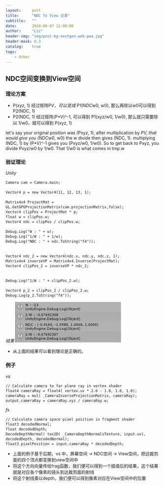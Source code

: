 ```yaml
---
layout:     post
title:      "NDC To View 记录"
subtitle:   ""
date:       2020-08-07 12:00:00
author:     "Lzz"
header-img: "img/post-bg-nextgen-web-pwa.jpg"
header-mask: 0.3
catalog:    true
tags:
    - Other
---
```





## NDC空间变换到View空间
### 理论方案
- P(xyz, 1) 经过矩阵P*V，可以变成 P1(NDC*w0, w0), 那么再除以w0可以得到P2(NDC, 1)
- P2(NDC, 1) 经过矩阵(P*V)^-1, 可以得到 P1(xyz/w0, 1/w0), 那么就只需要除以 1/w0，就可以得到 P(xyz, 1)

>
let's say your original position was (Pxyz, 1), after multiplication by P*V, that would give you (NDC*w0, w0)
the w divide then gives (NDC, 1).
multiplying (NDC, 1) by (P*V)^-1 gives you (Pxyz/w0, 1/w0).
So to get back to Pxyz, you divide Pxyz/w0 by 1/w0. That 1/w0 is what comes in tmp.w

### 验证理论
*Unity*
```
Camera cam = Camera.main;
        
Vector4 p = new Vector4(11, 12, 13, 1);

Matrix4x4 ProjectMat = GL.GetGPUProjectionMatrix(cam.projectionMatrix,false);
Vector4 clipPos = ProjectMat * p;
float w = clipPos.w;
Vector4 ndc = clipPos / clipPos.w;

Debug.Log("W : " + w);
Debug.Log("1/W : " + 1/w);
Debug.Log("NDC : " + ndc.ToString("f4"));


Vector4 ndc_2 = new Vector4(ndc.x, ndc.y, ndc.z, 1);
Matrix4x4 inverseVP = Matrix4x4.Inverse(ProjectMat);
Vector4 clipPos_2 = inverseVP * ndc_2;


Debug.Log("1/W : " + clipPos_2.w);

Vector4 p_2 = clipPos_2 / clipPos_2.w;
Debug.Log(p_2.ToString("f4"));
```

*结果*
![](/img/NDCToView/1.png)
>
- 从上面的结果可以看到理论是正确的。


### 例子
*vs*
```
// Calculate camera to far plane ray in vertex shader
float4 cameraRay = float4( vertex.uv * 2.0 - 1.0, 1.0, 1.0);
cameraRay = mul( _CameraInverseProjectionMatrix, cameraRay);
output.cameraRay = cameraRay.xyz / cameraRay.w;
```

*fs*
```
// Calculate camera space pixel position in fragment shader
float3 decodedNormal;
float decodedDepth;
DecodeDepthNormal( tex2D( _CameraDepthNormalsTexture, input.uv), decodedDepth, decodedNormal);
float3 pixelPosition = input.cameraRay * decodedDepth;
```

>
- 上面的例子基于后期，vs 中，屏幕空间 -> NDC空间 -> View空间，把远裁剪面的四个顶点都变换到view空间中
- 将这个方向向量传给frag函数，我们便可以得到一个插值后的结果，这个结果就是对应各个像素的镜头到远裁剪面的射线
- 将这个射线乘以depth，我们便可以得到像素对应在View空间中的位置